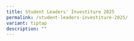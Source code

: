 ```yaml
---
title: Student Leaders' Investiture 2025
permalink: /student-leaders-investiture-2025/
variant: tiptap
description: ""
---
```

